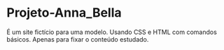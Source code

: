 # Projeto-Anna_Bella
É um site fictício para uma modelo. Usando CSS e HTML com comandos básicos.  Apenas para fixar o conteúdo estudado.
